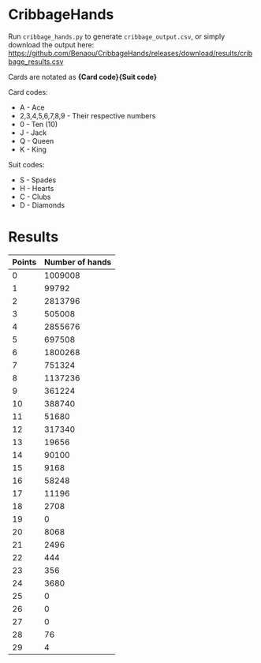 # CribbageHands

Run `cribbage_hands.py` to generate `cribbage_output.csv`, or simply download the output here: https://github.com/Benaou/CribbageHands/releases/download/results/cribbage_results.csv

Cards are notated as **{Card code}{Suit code}**

Card codes:

* A - Ace
* 2,3,4,5,6,7,8,9 - Their respective numbers
* 0 - Ten (10)
* J - Jack
* Q - Queen
* K - King

Suit codes:

* S - Spades
* H - Hearts
* C - Clubs
* D - Diamonds


# Results
| Points | Number of hands |
| --- | --- |
| 0 | 1009008 |
| 1 | 99792 |
| 2 | 2813796 |
| 3 | 505008 |
| 4 | 2855676 |
| 5 | 697508 |
| 6 | 1800268 |
| 7 | 751324 |
| 8 | 1137236 |
| 9 | 361224 |
| 10 | 388740 |
| 11 | 51680 |
| 12 | 317340 |
| 13 | 19656 |
| 14 | 90100 |
| 15 | 9168 |
| 16 | 58248 |
| 17 | 11196 |
| 18 | 2708 |
| 19 | 0 |
| 20 | 8068 |
| 21 | 2496 |
| 22 | 444 |
| 23 | 356 |
| 24 | 3680 |
| 25 | 0 |
| 26 | 0 |
| 27 | 0 |
| 28 | 76 |
| 29 | 4 |
